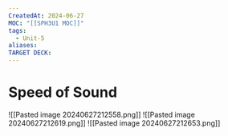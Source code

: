 ```yaml
---
CreatedAt: 2024-06-27
MOC: "[[SPH3U1 MOC]]"
tags:
  - Unit-5
aliases: 
TARGET DECK: 
---
```


# Speed of Sound

![[Pasted image 20240627212558.png]]
![[Pasted image 20240627212619.png]]
![[Pasted image 20240627212653.png]]
